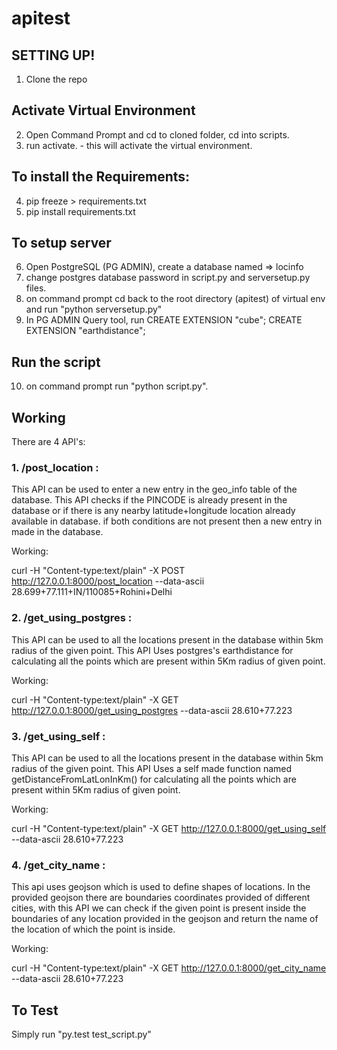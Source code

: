 # apitest
## SETTING UP!

1. Clone the repo

## Activate Virtual Environment

2. Open Command Prompt and cd to cloned folder, cd into scripts.
3. run activate. - this will activate the virtual environment.

## To install the Requirements:

4. pip freeze > requirements.txt
5. pip install requirements.txt

## To setup server

6. Open PostgreSQL (PG ADMIN), create a database named => locinfo
7. change postgres database password in script.py and serversetup.py files.
8. on command prompt cd back to the root directory (apitest) of virtual env and run "python serversetup.py"
9. In PG ADMIN Query tool, run
    CREATE EXTENSION "cube";
    CREATE EXTENSION "earthdistance";

## Run the script

10. on command prompt run "python script.py".

## Working

There are 4 API's:

### 1. /post_location :

This API can be used to enter a new entry in the geo_info table of the database.
This API checks if the PINCODE is already present in the database or if there is any nearby latitude+longitude location already available in database. if both conditions are not present then a new entry in made in the database.

Working:

curl -H "Content-type:text/plain" -X POST http://127.0.0.1:8000/post_location --data-ascii 28.699+77.111+IN/110085+Rohini+Delhi

### 2. /get_using_postgres :

This API can be used to all the locations present in the database within 5km radius of the given point. This API Uses postgres's earthdistance for calculating all the points which are present within 5Km radius of given point.

Working:

curl -H "Content-type:text/plain" -X GET http://127.0.0.1:8000/get_using_postgres --data-ascii 28.610+77.223


### 3. /get_using_self :

This API can be used to all the locations present in the database within 5km radius of the given point. This API Uses a self made function named getDistanceFromLatLonInKm() for calculating all the points which are present within 5Km radius of given point.

Working:

curl -H "Content-type:text/plain" -X GET http://127.0.0.1:8000/get_using_self --data-ascii 28.610+77.223

### 4. /get_city_name :

This api uses geojson which is used to define shapes of locations. In the provided geojson there are boundaries coordinates provided of different cities, with this API we can check if the given point is present inside the boundaries of any location provided in the geojson and return the name of the location of which the point is inside.

Working:

curl -H "Content-type:text/plain" -X GET http://127.0.0.1:8000/get_city_name --data-ascii 28.610+77.223

## To Test

Simply run "py.test test_script.py"
